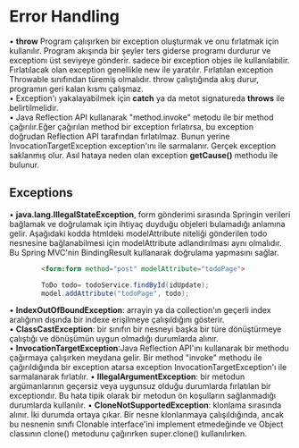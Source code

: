 # Error Handling
• **throw** Program çalışırken bir exception oluşturmak ve onu fırlatmak için kullanılır. Program akışında bir şeyler ters giderse programı durdurur ve exceptionı üst seviyeye gönderir. sadece bir exception objes ile kullanılabilir. Fırlatılacak olan exception genellikle new ile yaratılır. Fırlatılan exception Throwable sınıfından türemiş olmalıdır. throw çalıştığında akış durur, programın geri kalan kısmı çalışmaz.     
• Exception'ı yakalayabilmek için **catch** ya da metot signatureda **throws** ile belirtilmelidir.    
• Java Reflection API kullanarak "method.invoke" metodu ile bir method çağırılır.Eğer çağırılan method bir exception fırlatırsa, bu exception doğrudan Reflection API tarafından fırlatılmaz. Bunun yerine InvocationTargetException exception'ını ile sarmalanır. Gerçek exception saklanmış olur. Asıl hataya neden olan exception **getCause()** methodu ile bulunur.    

## Exceptions
•	**java.lang.IllegalStateException**, form gönderimi sırasında Springin verileri bağlamak ve doğrulamak için ihtiyaç duyduğu objeleri bulamadığı anlamına gelir. Aşağıdaki kodda htmldeki modelAttribute niteliği gönderilen todo nesnesine bağlanabilmesi için modelAttribute adlandırılması aynı olmalıdır. Bu Spring MVC'nin BindingResult kullanarak doğrulama yapmasını sağlar.  
```html
		<form:form method="post" modelAttribute="todoPage">
```
```java
		ToDo todo= todoService.findById(idUpdate);
		model.addAttribute("todoPage", todo);
```


• **IndexOutOfBoundException**: arrayin ya da collection'ın geçerli index aralığının dışında bir indexe erişilmeye çalışıldığını gösterir.   
• **ClassCastException**: bir sınıfın bir nesneyi başka bir türe dönüştürmeye çalıştığı ve dönüşümün uygun olmadığı durumlarda alınır.  
• **InvocationTargetException**:Java Reflection API'ını kullanarak bir methodu çağırmaya çalışırken meydana gelir. Bir method "invoke"  methodu ile çağırıldığında bir exception atarsa exception  InvocationTargetException'ı ile sarmalanarak fırlatılır. 
• **IllegalArgumentException**: bir metodun argümanlarının geçersiz veya uygunsuz olduğu durumlarda fırlatılan bir exceptiondır. Bu hata tipik olarak bir metodun ön koşulların sağlanmadığı durumlarda kullanılır. 
• **CloneNotSupportedException**: klonlama sırasında alınır. İki durumda ortaya çıkar. Bir nesne klonlanmaya çalışıldığında, ancak bu nesnenin sınıfı Clonable interface'ini implement etmedeğinde ve Object classının clone() metodunu çağırırken super.clone() kullanılırken.  

